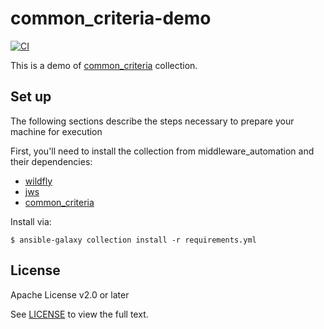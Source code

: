 # common_criteria-demo
[![CI](https://github.com/ansible-middleware/common_criteria_demo/actions/workflows/ci.yml/badge.svg)](https://github.com/ansible-middleware/common_criteria_demo/actions/workflows/ci.yml)

This is a demo of [common_criteria](https://galaxy.ansible.com/middleware_automation/common_criteria) collection.

## Set up
The following sections describe the steps necessary to prepare your machine for execution

First, you'll need to install the collection from middleware_automation and their dependencies:

* [wildfly](https://github.com/ansible-middleware/wildfly)
* [jws](https://github.com/ansible-middleware/jws)
* [common_criteria](https://github.com/ansible-middleware/common_criteria)

Install via:

    $ ansible-galaxy collection install -r requirements.yml

## License

Apache License v2.0 or later

See [LICENSE](LICENSE) to view the full text.
